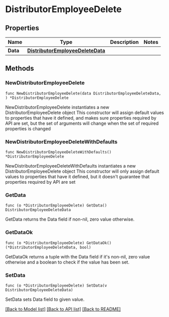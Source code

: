 # DistributorEmployeeDelete

## Properties

Name | Type | Description | Notes
------------ | ------------- | ------------- | -------------
**Data** | [**DistributorEmployeeDeleteData**](DistributorEmployeeDeleteData.md) |  | 

## Methods

### NewDistributorEmployeeDelete

`func NewDistributorEmployeeDelete(data DistributorEmployeeDeleteData, ) *DistributorEmployeeDelete`

NewDistributorEmployeeDelete instantiates a new DistributorEmployeeDelete object
This constructor will assign default values to properties that have it defined,
and makes sure properties required by API are set, but the set of arguments
will change when the set of required properties is changed

### NewDistributorEmployeeDeleteWithDefaults

`func NewDistributorEmployeeDeleteWithDefaults() *DistributorEmployeeDelete`

NewDistributorEmployeeDeleteWithDefaults instantiates a new DistributorEmployeeDelete object
This constructor will only assign default values to properties that have it defined,
but it doesn't guarantee that properties required by API are set

### GetData

`func (o *DistributorEmployeeDelete) GetData() DistributorEmployeeDeleteData`

GetData returns the Data field if non-nil, zero value otherwise.

### GetDataOk

`func (o *DistributorEmployeeDelete) GetDataOk() (*DistributorEmployeeDeleteData, bool)`

GetDataOk returns a tuple with the Data field if it's non-nil, zero value otherwise
and a boolean to check if the value has been set.

### SetData

`func (o *DistributorEmployeeDelete) SetData(v DistributorEmployeeDeleteData)`

SetData sets Data field to given value.



[[Back to Model list]](../README.md#documentation-for-models) [[Back to API list]](../README.md#documentation-for-api-endpoints) [[Back to README]](../README.md)


